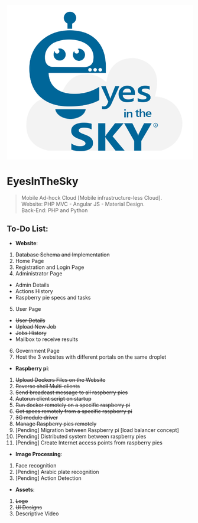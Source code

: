 ![alt text][logo]

[logo]: https://github.com/SherineSameh/EyesInTheSky/blob/master/public/assets/img/EyesInTheSkyLogo.png "Logo"

# EyesInTheSky

> Mobile Ad-hock Cloud [Mobile infrastructure-less Cloud].  
> Website: PHP MVC - Angular JS - Material Design.  
> Back-End: PHP and Python

## To-Do List:

* **Website**:
1. ~~Database Schema and Implementation~~
2. Home Page
3. Registration and Login Page
4. Administrator Page
  * Admin Details
  * Actions History
  * Raspberry pie specs and tasks
5. User Page
  * ~~User Details~~
  * ~~Upload New Job~~
  * ~~Jobs History~~
  * Mailbox to receive results
6. Government Page
7. Host the 3 websites with different portals on the same droplet

* **Raspberry pi**:
1. ~~Upload Dockers Files on the Website~~
2. ~~Reverse shell Multi-clients~~
3. ~~Send broadcast message to all raspberry pies~~
4. ~~Autorun client script on startup~~
5. ~~Run docker remotely on a specific raspberry pi~~
6. ~~Get specs remotely from a specific raspberry pi~~
7. ~~3G module driver~~
8. ~~Manage Raspberry pies remotely~~
9. [Pending] Migration between Raspberry pi [load balancer concept]
10. [Pending] Distributed system between raspberry pies
11. [Pending] Create Internet access points from raspberry pies

* **Image Processing**:
1. Face recognition
2. [Pending] Arabic plate recognition
3. [Pending] Action Detection

* **Assets**:
1. ~~Logo~~
2. ~~UI Designs~~
3. Descriptive Video
